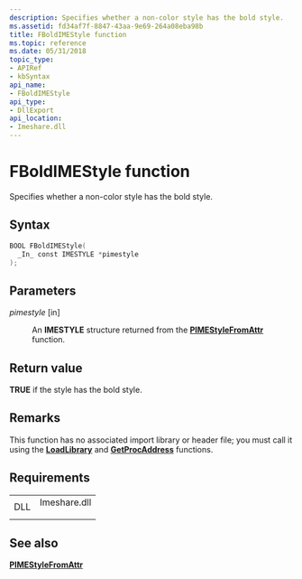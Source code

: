 ```yaml
---
description: Specifies whether a non-color style has the bold style.
ms.assetid: fd34af7f-8847-43aa-9e69-264a08eba98b
title: FBoldIMEStyle function
ms.topic: reference
ms.date: 05/31/2018
topic_type: 
- APIRef
- kbSyntax
api_name: 
- FBoldIMEStyle
api_type: 
- DllExport
api_location: 
- Imeshare.dll
---
```


# FBoldIMEStyle function

Specifies whether a non-color style has the bold style.

## Syntax


```C++
BOOL FBoldIMEStyle(
  _In_ const IMESTYLE *pimestyle
);
```



## Parameters

<dl> <dt>

*pimestyle* \[in\]
</dt> <dd>

An **IMESTYLE** structure returned from the [**PIMEStyleFromAttr**](pimestylefromattr.md) function.

</dd> </dl>

## Return value

**TRUE** if the style has the bold style.

## Remarks

This function has no associated import library or header file; you must call it using the [**LoadLibrary**](/windows/win32/api/libloaderapi/nf-libloaderapi-loadlibrarya) and [**GetProcAddress**](/windows/win32/api/libloaderapi/nf-libloaderapi-getprocaddress) functions.

## Requirements



|                |                                                                                         |
|----------------|-----------------------------------------------------------------------------------------|
| DLL<br/> | <dl> <dt>Imeshare.dll</dt> </dl> |



## See also

<dl> <dt>

[**PIMEStyleFromAttr**](pimestylefromattr.md)
</dt> </dl>

 

 

